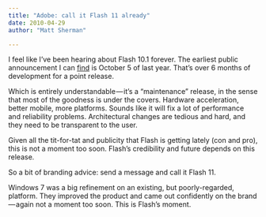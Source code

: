 ```yaml
---
title: "Adobe: call it Flash 11 already"
date: 2010-04-29
author: "Matt Sherman"

---
```


I feel like I’ve been hearing about Flash 10.1 forever. The earliest public announcement I can [find](http://gizmodo.com/5374115/flash-101-full-flash-for-everyone-but-iphone-actually-playable-hd-vids) is October 5 of last year. That’s over 6 months of development for a point release.

Which is entirely understandable — it’s a “maintenance” release, in the sense that most of the goodness is under the covers. Hardware acceleration, better mobile, more platforms. Sounds like it will fix a lot of performance and reliability problems. Architectural changes are tedious and hard, and they need to be transparent to the user.

Given all the tit-for-tat and publicity that Flash is getting lately (con and pro), this is not a moment too soon. Flash’s credibility and future depends on this release.

So a bit of branding advice: send a message and call it Flash 11.

Windows 7 was a big refinement on an existing, but poorly-regarded, platform. They improved the product and came out confidently on the brand — again not a moment too soon. This is Flash’s moment.
